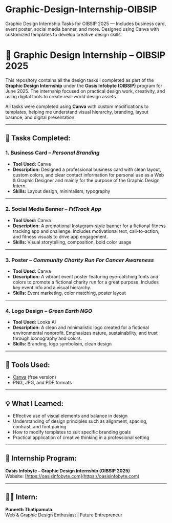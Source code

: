 # Graphic-Design-Internship-OIBSIP
Graphic Design Internship Tasks for OIBSIP 2025 — Includes business card, event poster, social media banner, and more. Designed using Canva with customized templates to develop creative design skills.
# 🎨 Graphic Design Internship – OIBSIP 2025

This repository contains all the design tasks I completed as part of the **Graphic Design Internship** under the **Oasis Infobyte (OIBSIP)** program for June 2025. The internship focused on practical design work, creativity, and using digital tools to create real-world design assets.

All tasks were completed using **Canva** with custom modifications to templates, helping me understand visual hierarchy, branding, layout balance, and digital presentation.

---

## 📁 Tasks Completed:

### 1. Business Card – *Personal Branding*
- **Tool Used:** Canva  
- **Description:** Designed a professional business card with clean layout, custom colors, and clear contact information for personal use as a Web & Graphic Designer and mainly for the purpose of the Graphic Design Intern.  
- **Skills:** Layout design, minimalism, typography

---

### 2. Social Media Banner – *FitTrack App*
- **Tool Used:** Canva  
- **Description:** A promotional Instagram-style banner for a fictional fitness tracking app and challenge. Includes motivational text, call-to-action, and fitness visuals to drive app engagement.
- **Skills:** Visual storytelling, composition, bold color usage

---

### 3. Poster – *Community Charity Run For Cancer Awareness*
- **Tool Used:** Canva  
- **Description:** A vibrant event poster featuring eye-catching fonts and colors to promote a fictional charity run for a great purpose. Includes key event info and a visual hierarchy.  
- **Skills:** Event marketing, color matching, poster layout

---

### 4. Logo Design – *Green Earth NGO* 
- **Tool Used:** Looka Ai  
- **Description:** A clean and minimalistic logo created for a fictional environmental nonprofit. Emphasizes nature, sustainability, and trust through iconography and colors.  
- **Skills:** Branding, logo symbolism, clean design

---

## 📌 Tools Used:
- [Canva](https://www.canva.com) (free version)
- PNG, JPG, and PDF formats

---

## 💡 What I Learned:
- Effective use of visual elements and balance in design
- Understanding of design principles such as alignment, spacing, contrast, and font pairing
- How to modify templates to suit specific branding goals
- Practical application of creative thinking in a professional setting

---

## 🔗 Internship Program:
**Oasis Infobyte – Graphic Design Internship (OIBSIP 2025)**  
Website: [https://oasisinfobyte.com](https://oasisinfobyte.com)

---

## 🧑‍💻 Intern:
**Puneeth Thatipamula**  
Web & Graphic Design Enthusiast | Future Entrepreneur

